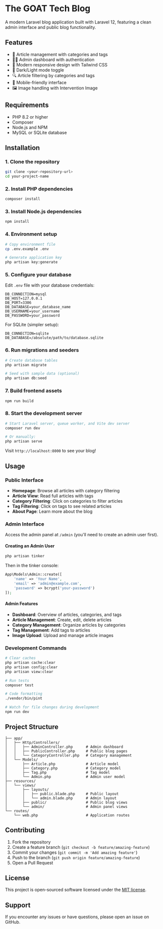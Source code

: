 # The GOAT Tech Blog

A modern Laravel blog application built with Laravel 12, featuring a clean admin interface and public blog functionality.

## Features

- 📝 Article management with categories and tags
- 👨‍💼 Admin dashboard with authentication
- 🎨 Modern responsive design with Tailwind CSS
- 🌙 Dark/Light mode toggle
- 🔍 Article filtering by categories and tags
- 📱 Mobile-friendly interface
- 🖼️ Image handling with Intervention Image

## Requirements

- PHP 8.2 or higher
- Composer
- Node.js and NPM
- MySQL or SQLite database

## Installation

### 1. Clone the repository

```bash
git clone <your-repository-url>
cd your-project-name
```

### 2. Install PHP dependencies

```bash
composer install
```

### 3. Install Node.js dependencies

```bash
npm install
```

### 4. Environment setup

```bash
# Copy environment file
cp .env.example .env

# Generate application key
php artisan key:generate
```

### 5. Configure your database

Edit `.env` file with your database credentials:

```env
DB_CONNECTION=mysql
DB_HOST=127.0.0.1
DB_PORT=3306
DB_DATABASE=your_database_name
DB_USERNAME=your_username
DB_PASSWORD=your_password
```

For SQLite (simpler setup):
```env
DB_CONNECTION=sqlite
DB_DATABASE=/absolute/path/to/database.sqlite
```

### 6. Run migrations and seeders

```bash
# Create database tables
php artisan migrate

# Seed with sample data (optional)
php artisan db:seed
```

### 7. Build frontend assets

```bash
npm run build
```

### 8. Start the development server

```bash
# Start Laravel server, queue worker, and Vite dev server
composer run dev

# Or manually:
php artisan serve
```

Visit `http://localhost:8000` to see your blog!

## Usage

### Public Interface

- **Homepage**: Browse all articles with category filtering
- **Article View**: Read full articles with tags
- **Category Filtering**: Click on categories to filter articles
- **Tag Filtering**: Click on tags to see related articles
- **About Page**: Learn more about the blog

### Admin Interface

Access the admin panel at `/admin` (you'll need to create an admin user first).

#### Creating an Admin User

```bash
php artisan tinker
```

Then in the tinker console:
```php
App\Models\Admin::create([
    'name' => 'Your Name',
    'email' => 'admin@example.com',
    'password' => bcrypt('your-password')
]);
```

#### Admin Features

- **Dashboard**: Overview of articles, categories, and tags
- **Article Management**: Create, edit, delete articles
- **Category Management**: Organize articles by categories
- **Tag Management**: Add tags to articles
- **Image Upload**: Upload and manage article images

### Development Commands

```bash
# Clear caches
php artisan cache:clear
php artisan config:clear
php artisan view:clear

# Run tests
composer test

# Code formatting
./vendor/bin/pint

# Watch for file changes during development
npm run dev
```

## Project Structure

```
├── app/
│   ├── Http/Controllers/
│   │   ├── AdminController.php      # Admin dashboard
│   │   ├── PublicController.php     # Public blog pages
│   │   └── CategoryController.php   # Category management
│   └── Models/
│       ├── Article.php              # Article model
│       ├── Category.php             # Category model
│       ├── Tag.php                  # Tag model
│       └── Admin.php                # Admin user model
├── resources/
│   └── views/
│       ├── layouts/
│       │   ├── public.blade.php     # Public layout
│       │   └── admin.blade.php      # Admin layout
│       ├── public/                  # Public blog views
│       └── admin/                   # Admin panel views
└── routes/
    └── web.php                      # Application routes
```

## Contributing

1. Fork the repository
2. Create a feature branch (`git checkout -b feature/amazing-feature`)
3. Commit your changes (`git commit -m 'Add amazing feature'`)
4. Push to the branch (`git push origin feature/amazing-feature`)
5. Open a Pull Request

## License

This project is open-sourced software licensed under the [MIT license](https://opensource.org/licenses/MIT).

## Support

If you encounter any issues or have questions, please open an issue on GitHub.